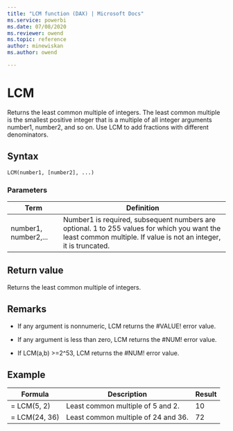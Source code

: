 ```yaml
---
title: "LCM function (DAX) | Microsoft Docs"
ms.service: powerbi 
ms.date: 07/08/2020
ms.reviewer: owend
ms.topic: reference
author: minewiskan
ms.author: owend

---
```

# LCM

Returns the least common multiple of integers. The least common multiple is the smallest positive integer that is a multiple of all integer arguments number1, number2, and so on. Use LCM to add fractions with different denominators.  
  
## Syntax  
  
```dax
LCM(number1, [number2], ...)  
```
  
### Parameters  
  
|Term|Definition|  
|--------|--------------|  
|number1, number2,...|Number1 is required, subsequent numbers are optional. 1 to 255 values for which you want the least common multiple. If value is not an integer, it is truncated.|  
  
## Return value

Returns the least common multiple of integers.  
  
## Remarks

- If any argument is nonnumeric, LCM returns the #VALUE! error value.  
  
- If any argument is less than zero, LCM returns the #NUM! error value.  
  
- If LCM(a,b) &gt;=2^53, LCM returns the #NUM! error value.  
  
## Example  
  
|Formula|Description|Result|  
|-----------|---------------|----------|  
|= LCM(5, 2)|Least common multiple of 5 and 2.|10|  
|= LCM(24, 36)|Least common multiple of 24 and 36.|72|  
